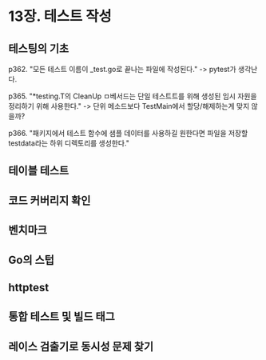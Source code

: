 # 13장. 테스트 작성

## 테스팅의 기초

p362. "모든 테스트 이름이 _test.go로 끝나는 파일에 작성된다." -> pytest가 생각난다.

p365. "*testing.T의 CleanUp ㅁ베서드는 단일 테스트트를 위해 생성된 임시 자원을 정리하기 위해 사용한다." -> 단위 메소드보다 TestMain에서 할당/해제하는게 맞지 않을까?

p366. "패키지에서 테스트 함수에 샘플 데이터를 사용하길 원한다면 파일을 저장할 testdata라는 하위 디렉토리를 생성한다."


## 테이블 테스트
## 코드 커버리지 확인
## 벤치마크
## Go의 스텁
## httptest
## 통합 테스트 및 빌드 태그
## 레이스 검출기로 동시성 문제 찾기
